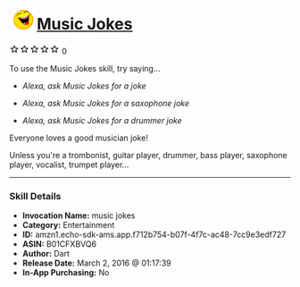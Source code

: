 # &nbsp;<img src="skill_icon" alt="Music Jokes icon" width="36"> [Music Jokes](http://alexa.amazon.com/#skills/amzn1.echo-sdk-ams.app.f712b754-b07f-4f7c-ac48-7cc9e3edf727)
![0 stars](../../images/ic_star_border_black_18dp_1x.png)![0 stars](../../images/ic_star_border_black_18dp_1x.png)![0 stars](../../images/ic_star_border_black_18dp_1x.png)![0 stars](../../images/ic_star_border_black_18dp_1x.png)![0 stars](../../images/ic_star_border_black_18dp_1x.png) 0

To use the Music Jokes skill, try saying...

* *Alexa, ask Music Jokes for a joke*

* *Alexa, ask Music Jokes for a saxophone joke*

* *Alexa, ask Music Jokes for a drummer joke*

Everyone loves a good musician joke! 

Unless you're a trombonist, guitar player, drummer, bass player, saxophone player, vocalist, trumpet player...

***

### Skill Details

* **Invocation Name:** music jokes
* **Category:** Entertainment
* **ID:** amzn1.echo-sdk-ams.app.f712b754-b07f-4f7c-ac48-7cc9e3edf727
* **ASIN:** B01CFXBVQ6
* **Author:** Dart
* **Release Date:** March 2, 2016 @ 01:17:39
* **In-App Purchasing:** No
